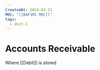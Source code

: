 ```yaml
---
CreatedAt: 2024-03-21
MOC: "[[BAF3M1 MOC]]"
tags:
  - Unit-1
---
```

# Accounts Receivable
Where [[Debit]] is stored
<!--ID: 1757893916403-->

